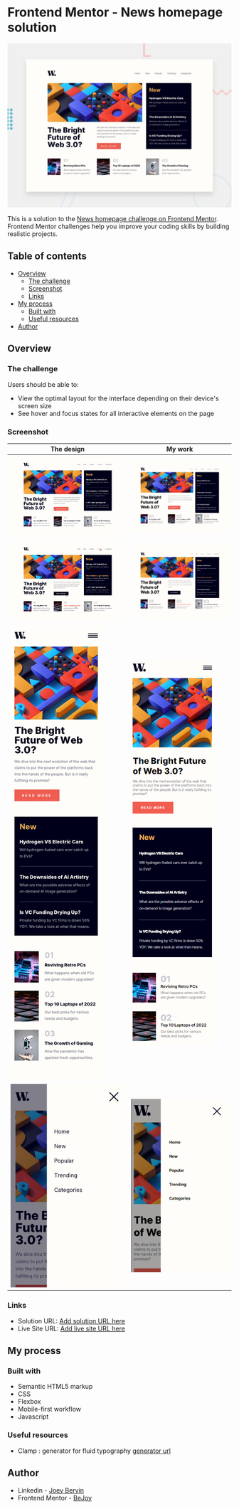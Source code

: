 # Frontend Mentor - News homepage solution

![](./assets/design/desktop-preview.jpg)

This is a solution to the [News homepage challenge on Frontend Mentor](https://www.frontendmentor.io/challenges/news-homepage-H6SWTa1MFl). Frontend Mentor challenges help you improve your coding skills by building realistic projects. 

## Table of contents

- [Overview](#overview)
  - [The challenge](#the-challenge)
  - [Screenshot](#screenshot)
  - [Links](#links)
- [My process](#my-process)
  - [Built with](#built-with)
  - [Useful resources](#useful-resources)
- [Author](#author)


## Overview



### The challenge

Users should be able to:

- View the optimal layout for the interface depending on their device's screen size
- See hover and focus states for all interactive elements on the page

### Screenshot


| The design                            | My work                               |
|---------------------------------------|---------------------------------------|
|![](./assets/design/desktop-design.jpg) | ![](./assets/final/desktop.png)        |
|![](./assets/design/active-states.jpg)  | ![](./assets/final/desktop-active-state.png)  |
|![](./assets/design/mobile-design.jpg)  | ![](./assets/final/mobile.png)          |
|![](./assets/design/mobile-menu.jpg)  | ![](./assets/final/mobile-menu.png)          |

### Links

- Solution URL: [Add solution URL here](https://your-solution-url.com)
- Live Site URL: [Add live site URL here](https://your-live-site-url.com)

## My process

### Built with

- Semantic HTML5 markup
- CSS 
- Flexbox
- Mobile-first workflow
- Javascript

### Useful resources
- Clamp : generator for fluid typography [generator url](https://modern-fluid-typography.vercel.app/)

## Author

- Linkedin - [Joey Bervin](https://www.linkedin.com/in/joey-bervin/)
- Frontend Mentor - [BeJoy ](https://www.frontendmentor.io/profile/Joeybervin)